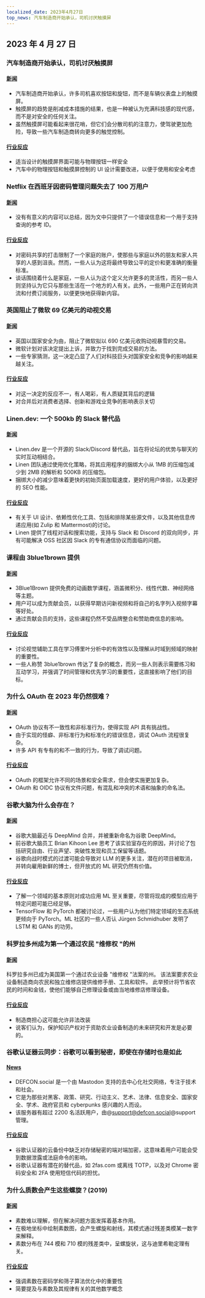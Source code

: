 ```yaml
---
localized_date: 2023年4月27日
top_news: 汽车制造商开始承认，司机讨厌触摸屏
---
```


## 2023 年 4 月 27 日

### 汽车制造商开始承认，司机讨厌触摸屏

#### [新闻](https://slate.com/business/2023/04/cars-buttons-touchscreens-vw-porsche-nissan-hyundai.html)

- 汽车制造商开始承认，许多司机喜欢按钮和旋钮，而不是车辆仪表盘上的触摸屏。
- 触摸屏的趋势是削减成本措施的结果，也是一种被认为充满科技感的现代感，而不是对安全的任何关注。
- 虽然触摸屏可能看起来很花哨，但它们会分散司机的注意力，使驾驶更加危险，导致一些汽车制造商转向更多的触觉控制。

#### [行业反应](http://news.ycombinator.com/item?id=35720865)

- 适当设计的触摸屏界面可能与物理按钮一样安全
- 汽车中的物理按钮和触摸屏控制的 UI 设计需要改进，以便于使用和安全考虑

### Netflix 在西班牙因密码管理问题失去了 100 万用户

#### [新闻](https://www.bloomberg.com/news/articles/2023-04-25/netflix-loses-1-million-users-in-spain-over-password-policing)

- 没有有意义的内容可以总结，因为文中只提供了一个错误信息和一个用于支持查询的参考 ID。

#### [行业反应](http://news.ycombinator.com/item?id=35710269)

- 对密码共享的打击限制了一个家庭的账户，使那些与家庭以外的朋友和家人共享的人感到沮丧。然而，一些人认为这将最终导致公平的定价和更准确的衡量标准。
- 谈话围绕着什么是家庭，一些人认为这个定义允许更多的灵活性，而另一些人则坚持认为它只与那些生活在一个地方的人有关。此外，一些用户正在转向洪流和付费订阅服务，以便更快地获得新内容。

### 英国阻止了微软 69 亿美元的动视交易

#### [新闻](https://www.bloomberg.com/news/articles/2023-04-26/microsoft-s-69-billion-activision-deal-blocked-by-uk-watchdog)

- 英国以国家安全为由，阻止了微软拟以 690 亿美元收购动视暴雪的交易。
- 微软计划对该决定提出上诉，并致力于找到完成交易的方法。
- 一些专家猜测，这一决定凸显了人们对科技巨头对国家安全和竞争的影响越来越关注。

#### [行业反应](http://news.ycombinator.com/item?id=35711968)

- 对这一决定的反应不一，有人喝彩，有人质疑其背后的逻辑
- 对合并后对消费者选择、创新和游戏业竞争的影响表示关切

### Linen.dev: 一个 500kb 的 Slack 替代品

#### [新闻](https://www.linen.dev/s/linen/t/10511167/linen-dev-the-500kb-slack-alternative)

- Linen.dev 是一个开源的 Slack/Discord 替代品，旨在将论坛的优势与聊天的实时互动相结合。
- Linen 团队通过使用优化策略，将其应用程序的捆绑大小从 1MB 的压缩包减少到 2MB 的解析和 500KB 的压缩包。
- 捆绑大小的减少意味着更快的初始页面加载速度，更好的用户体验，以及更好的 SEO 性能。

#### [行业反应](http://news.ycombinator.com/item?id=35718417)

- 有关于 UI 设计、依赖性优化工具、包括和排除某些源文件，以及其他信息传递应用(如 Zulip 和 Mattermost)的讨论。
- Linen 提供了线程对话和搜索功能，支持与 Slack 和 Discord 的双向同步，并有可能解决 OSS 社区因 Slack 的专有通信协议而面临的问题。

### 课程由 3blue1brown 提供

#### [新闻](https://www.3blue1brown.com/)

- 3Blue1Brown 提供免费的动画数学课程，涵盖微积分、线性代数、神经网络等主题。
- 用户可以成为贡献会员，以获得早期访问新视频和将自己的名字列入视频字幕等好处。
- 通过贡献会员的支持，这些课程仍然不受品牌整合和赞助商信息的影响。

#### [行业反应](http://news.ycombinator.com/item?id=35714228)

- 讨论视觉辅助工具在学习傅里叶分析中的有效性以及理解从时域到频域的映射的重要性。
- 一些人称赞 3blue1brown 传达了复杂的概念，而另一些人则表示需要练习和互动学习，并强调了时间管理和优先学习的重要性，这直接影响了他们的目标。

### 为什么 OAuth 在 2023 年仍然很难？

#### [新闻](https://www.nango.dev/blog/why-is-oauth-still-hard)

- OAuth 协议有不一致性和非标准行为，使得实现 API 具有挑战性。
- 由于实现的怪癖、非标准行为和标准化的错误信息，调试 OAuth 流程很复杂。
- 许多 API 有专有的和不一致的行为，导致了调试问题。

#### [行业反应](http://news.ycombinator.com/item?id=35713518)

- OAuth 的框架允许不同的场景和安全需求，但会使实施更加复杂。
- OAuth 和 OIDC 协议有文件问题，有混乱和冲突的术语和抽象的命名法。

### 谷歌大脑为什么会存在？

#### [新闻](https://www.moderndescartes.com/essays/why_brain/)

- 谷歌大脑最近与 DeepMind 合并，并被重新命名为谷歌 DeepMind。
- 前谷歌大脑员工 Brian Kihoon Lee 思考了该实验室存在的原因，并讨论了包括研究自由、行业声望、突破性发现和员工保留等话题。
- 谷歌向战时模式的过渡可能会导致对 LLM 的更多关注，潜在的项目被取消，并转向雇用新鲜的博士，但开放式的 ML 研究仍然有价值。

#### [行业反应](http://news.ycombinator.com/item?id=35716216)

- 了解一个领域的基本原则对成功应用 ML 至关重要，尽管将现成的模型应用于特定问题可能已经足够。
- TensorFlow 和 PyTorch 都被讨论过，一些用户认为他们特定领域的生态系统更倾向于 PyTorch。ML 社区的一些人否认 Jürgen Schmidhuber 发明了 LSTM 和 GANs 的功劳。

### 科罗拉多州成为第一个通过农民 "维修权 "的州

#### [新闻](https://www.wivb.com/news/colorado-becomes-1st-to-pass-right-to-repair-for-farmers/)

科罗拉多州已成为美国第一个通过农业设备 "维修权 "法案的州。
该法案要求农业设备制造商向农民和独立维修店提供维修手册、工具和软件。
此举预计将节省农民的时间和金钱，使他们能够自己修理设备或由当地维修店修理设备。

#### [行业反应](http://news.ycombinator.com/item?id=35714294)

- 制造商担心这可能允许非法改装
- 说客们认为，保护知识产权对于资助农业设备制造的未来研究和开发是必要的。

### 谷歌认证器云同步：谷歌可以看到秘密，即使在存储时也是如此

#### [News](https://defcon.social/@mysk/110262313275622023)

- DEFCON.social 是一个由 Mastodon 支持的去中心化社交网络，专注于技术和社会。
- 它是为那些对黑客、政策、研究、行动主义、艺术、法律、信息安全、国家安全、学术、政府官员和 cyberpunks 感兴趣的人而设。
- 该服务器有超过 2200 名活跃用户，由@support@defcon.social@support 管理。

#### [行业反应](http://news.ycombinator.com/item?id=35708869)

- 谷歌认证器的云备份中缺乏对存储秘密的端对端加密，这意味着用户可能会受到数据泄露或法庭命令的影响。
- 谷歌认证器有潜在的替代品，如 2fas.com 或离线 TOTP，以及对 Chrome 密码安全和 2FA 使用短信代码的担忧。

### 为什么质数会产生这些螺旋？(2019)

#### [新闻](https://www.3blue1brown.com/lessons/prime-spirals)

- 素数难以理解，但在解决问题方面发挥着基本作用。
- 在极地坐标中绘制素数图，会产生螺旋和射线，其模式通过残差类模某一数字来解释。
- 素数分布在 744 模和 710 模的残差类中，呈螺旋状，这与迪里希勒定理有关。

#### [行业反应](http://news.ycombinator.com/item?id=35708359)

- 强调素数在密码学和筛子算法优化中的重要性
- 简要提及与素数及其规律有关的其他数学概念


